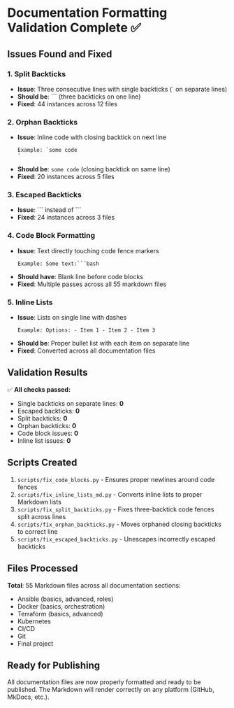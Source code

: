 # Documentation Formatting Validation Complete ✅

## Issues Found and Fixed

### 1. Split Backticks
- **Issue**: Three consecutive lines with single backticks (` on separate lines)
- **Should be**: ``` (three backticks on one line)
- **Fixed**: 44 instances across 12 files

### 2. Orphan Backticks  
- **Issue**: Inline code with closing backtick on next line
  ```
  Example: `some code
  `
  ```
- **Should be**: `some code` (closing backtick on same line)
- **Fixed**: 20 instances across 5 files

### 3. Escaped Backticks
- **Issue**: \`\`\` instead of ```
- **Fixed**: 24 instances across 3 files

### 4. Code Block Formatting
- **Issue**: Text directly touching code fence markers
  ```
  Example: Some text:```bash
  ```
- **Should have**: Blank line before code blocks
- **Fixed**: Multiple passes across all 55 markdown files

### 5. Inline Lists
- **Issue**: Lists on single line with dashes
  ```
  Example: Options: - Item 1 - Item 2 - Item 3
  ```
- **Should be**: Proper bullet list with each item on separate line
- **Fixed**: Converted across all documentation files

## Validation Results

✅ **All checks passed:**
- Single backticks on separate lines: **0**
- Escaped backticks: **0**  
- Split backticks: **0**
- Orphan backticks: **0**
- Code block issues: **0**
- Inline list issues: **0**

## Scripts Created

1. `scripts/fix_code_blocks.py` - Ensures proper newlines around code fences
2. `scripts/fix_inline_lists_md.py` - Converts inline lists to proper Markdown lists
3. `scripts/fix_split_backticks.py` - Fixes three-backtick code fences split across lines
4. `scripts/fix_orphan_backticks.py` - Moves orphaned closing backticks to correct line
5. `scripts/fix_escaped_backticks.py` - Unescapes incorrectly escaped backticks

## Files Processed

**Total**: 55 Markdown files across all documentation sections:
- Ansible (basics, advanced, roles)
- Docker (basics, orchestration)
- Terraform (basics, advanced)
- Kubernetes
- CI/CD
- Git
- Final project

## Ready for Publishing

All documentation files are now properly formatted and ready to be published.
The Markdown will render correctly on any platform (GitHub, MkDocs, etc.).

